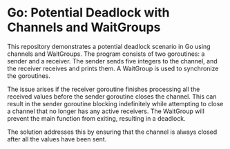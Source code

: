 # Go: Potential Deadlock with Channels and WaitGroups

This repository demonstrates a potential deadlock scenario in Go using channels and WaitGroups. The program consists of two goroutines: a sender and a receiver. The sender sends five integers to the channel, and the receiver receives and prints them.  A WaitGroup is used to synchronize the goroutines.

The issue arises if the receiver goroutine finishes processing all the received values before the sender goroutine closes the channel. This can result in the sender goroutine blocking indefinitely while attempting to close a channel that no longer has any active receivers. The WaitGroup will prevent the main function from exiting, resulting in a deadlock.

The solution addresses this by ensuring that the channel is always closed after all the values have been sent.